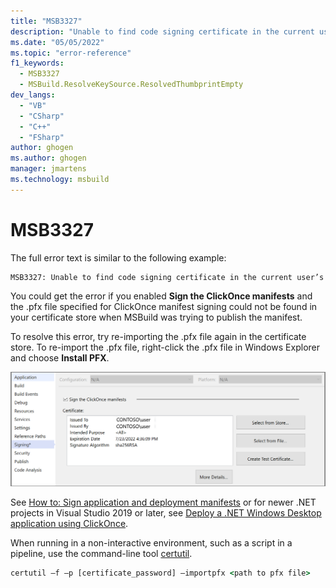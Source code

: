 ```yaml
---
title: "MSB3327"
description: "Unable to find code signing certificate in the current user’s Windows certificate store."
ms.date: "05/05/2022"
ms.topic: "error-reference"
f1_keywords:
  - MSB3327
  - MSBuild.ResolveKeySource.ResolvedThumbprintEmpty
dev_langs:
  - "VB"
  - "CSharp"
  - "C++"
  - "FSharp"
author: ghogen
ms.author: ghogen
manager: jmartens
ms.technology: msbuild
---
```

# MSB3327

The full error text is similar to the following example:

```output
MSB3327: Unable to find code signing certificate in the current user’s Windows certificate store. To correct this, either disable signing of the ClickOnce manifest or install the certificate into the certificate store.
```

You could get the error if you enabled **Sign the ClickOnce manifests** and the .pfx file specified for ClickOnce manifest signing could not be found in your certificate store when MSBuild was trying to publish the manifest.

To resolve this error, try re-importing the .pfx file again in the certificate store. To re-import the .pfx file, right-click the .pfx file in Windows Explorer and choose **Install PFX**.

![Screenshot of signing tab](media/msb3327/signing-install-pfx.png)

See [How to: Sign application and deployment manifests](../../ide/how-to-sign-application-and-deployment-manifests.md) or for newer .NET projects in Visual Studio 2019 or later, see [Deploy a .NET Windows Desktop application using ClickOnce](../../deployment/quickstart-deploy-using-clickonce-folder.md).

When running in a non-interactive environment, such as a script in a pipeline, use the command-line tool [certutil](/windows-server/administration/windows-commands/certutil).

```cmd
certutil –f –p [certificate_password] –importpfx <path to pfx file>
```
